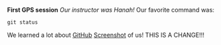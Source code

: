 **First GPS session**
*Our instructor was Hanah!*
Our favorite command was:

```git status```

We learned a lot about [GitHub](https://github.com/anamanda/phase-0-gps-1)
[Screenshot](https://github.com/anamanda/phase-0-gps-1/blob/master/Screen%20Shot%202016-06-20%20at%206.01.52%20PM.png) of us! 
THIS IS A CHANGE!!!